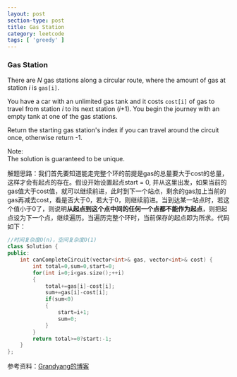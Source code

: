 ```yaml
---
layout: post
section-type: post
title: Gas Station
category: leetcode
tags: [ 'greedy' ]
---
```



### Gas Station  
  
<p>There are&nbsp;<em>N</em>&nbsp;gas stations along a circular route, where the amount of gas at station&nbsp;<em>i</em>&nbsp;is&nbsp;<code>gas[i]</code>.</p>
<p>You have a car with an unlimited gas tank and it costs&nbsp;<code>cost[i]</code>&nbsp;of gas to travel from station&nbsp;<em>i</em>&nbsp;to its next station (<em>i</em>+1). You begin the journey with an empty tank at one of the gas stations.</p>
<p>Return the starting gas station's index if you can travel around the circuit once, otherwise return -1.</p>
<p>Note:<br />The solution is guaranteed to be unique.</p>  
 

解题思路：我们首先要知道能走完整个环的前提是gas的总量要大于cost的总量，这样才会有起点的存在。假设开始设置起点start = 0, 并从这里出发，如果当前的gas值大于cost值，就可以继续前进，此时到下一个站点，剩余的gas加上当前的gas再减去cost，看是否大于0，若大于0，则继续前进。当到达某一站点时，若这个值小于0了，则说明**从起点到这个点中间的任何一个点都不能作为起点**，则把起点设为下一个点，继续遍历。当遍历完整个环时，当前保存的起点即为所求。代码如下：  

```cpp
//时间复杂度O(n)，空间复杂度O(1)
class Solution {
public:
    int canCompleteCircuit(vector<int>& gas, vector<int>& cost) {
        int total=0,sum=0,start=0;
        for(int i=0;i<gas.size();++i)
        {
            total+=gas[i]-cost[i];
            sum+=gas[i]-cost[i];
            if(sum<0)
            {
                start=i+1;
                sum=0;
            }
        }
        return total>=0?start:-1;
    }
};
```  

参考资料：[Grandyang的博客](http://www.cnblogs.com/grandyang/p/4266812.html)